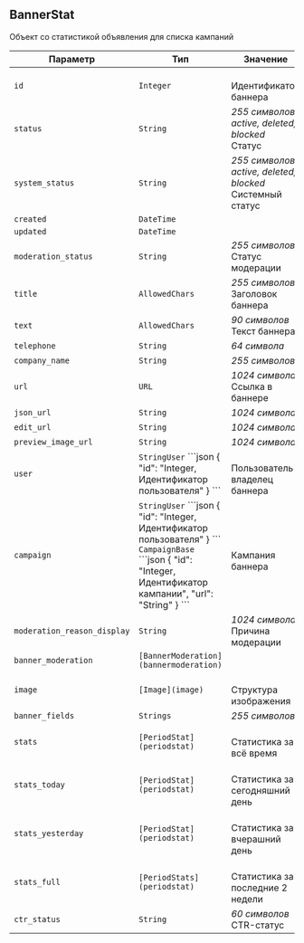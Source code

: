 
## BannerStat

Объект со статистикой объявления для списка кампаний

<table>
    <thead>
        <tr><th>Параметр</th><th>Тип</th><th>Значение</th></tr>
    </thead>
    <tbody>
        <tr>
            <td><code>id</code></td>
            <td><code>Integer</code></td>
            <td><br />Идентификатор баннера</td>
        </tr><tr>
            <td><code>status</code></td>
            <td><code>String</code></td>
            <td><em>255 символов</em> <em>active, deleted, blocked</em><br />Статус</td>
        </tr><tr>
            <td><code>system_status</code></td>
            <td><code>String</code></td>
            <td><em>255 символов</em> <em>active, deleted, blocked</em><br />Системный статус</td>
        </tr><tr>
            <td><code>created</code></td>
            <td><code>DateTime</code></td>
            <td></td>
        </tr><tr>
            <td><code>updated</code></td>
            <td><code>DateTime</code></td>
            <td></td>
        </tr><tr>
            <td><code>moderation_status</code></td>
            <td><code>String</code></td>
            <td><em>255 символов</em> <br />Статус модерации</td>
        </tr><tr>
            <td><code>title</code></td>
            <td><code>AllowedChars</code></td>
            <td><em>255 символов</em> <br />Заголовок баннера</td>
        </tr><tr>
            <td><code>text</code></td>
            <td><code>AllowedChars</code></td>
            <td><em>90 символов</em> <br />Текст баннера</td>
        </tr><tr>
            <td><code>telephone</code></td>
            <td><code>String</code></td>
            <td><em>64 символа</em> </td>
        </tr><tr>
            <td><code>company_name</code></td>
            <td><code>String</code></td>
            <td><em>255 символов</em> </td>
        </tr><tr>
            <td><code>url</code></td>
            <td><code>URL</code></td>
            <td><em>1024 символа</em> <br />Ссылка в баннере</td>
        </tr><tr>
            <td><code>json_url</code></td>
            <td><code>String</code></td>
            <td><em>1024 символа</em> </td>
        </tr><tr>
            <td><code>edit_url</code></td>
            <td><code>String</code></td>
            <td><em>1024 символа</em> </td>
        </tr><tr>
            <td><code>preview_image_url</code></td>
            <td><code>String</code></td>
            <td><em>1024 символа</em> </td>
        </tr><tr>
            <td><code>user</code></td>
            <td><code>String</code><code>User</code>
```json
{
  "id": "Integer, Идентификатор пользователя"
}
```
</td>
            <td><br />Пользователь-владелец баннера</td>
        </tr><tr>
            <td><code>campaign</code></td>
            <td><code>String</code><code>User</code>
```json
{
  "id": "Integer, Идентификатор пользователя"
}
```
<code>CampaignBase</code>
```json
{
  "id": "Integer, Идентификатор кампании",
  "url": "String"
}
```
</td>
            <td><br />Кампания баннера</td>
        </tr><tr>
            <td><code>moderation_reason_display</code></td>
            <td><code>String</code></td>
            <td><em>1024 символа</em> <br />Причина модерации</td>
        </tr><tr>
            <td><code>banner_moderation</code></td>
            <td><code>[BannerModeration](bannermoderation)</code></td>
            <td></td>
        </tr><tr>
            <td><code>image</code></td>
            <td><code>[Image](image)</code></td>
            <td><br />Структура изображения</td>
        </tr><tr>
            <td><code>banner_fields</code></td>
            <td><code>Strings</code></td>
            <td><em>255 символов</em> </td>
        </tr><tr>
            <td><code>stats</code></td>
            <td><code>[PeriodStat](periodstat)</code></td>
            <td><br />Статистика за всё время</td>
        </tr><tr>
            <td><code>stats_today</code></td>
            <td><code>[PeriodStat](periodstat)</code></td>
            <td><br />Статистика за сегодняшний день</td>
        </tr><tr>
            <td><code>stats_yesterday</code></td>
            <td><code>[PeriodStat](periodstat)</code></td>
            <td><br />Статистика за вчерашний день</td>
        </tr><tr>
            <td><code>stats_full</code></td>
            <td><code>[PeriodStats](periodstat)</code></td>
            <td><br />Статистика за последние 2 недели</td>
        </tr><tr>
            <td><code>ctr_status</code></td>
            <td><code>String</code></td>
            <td><em>60 символов</em> <br />CTR-статус</td>
        </tr>
    </tbody>
</table>